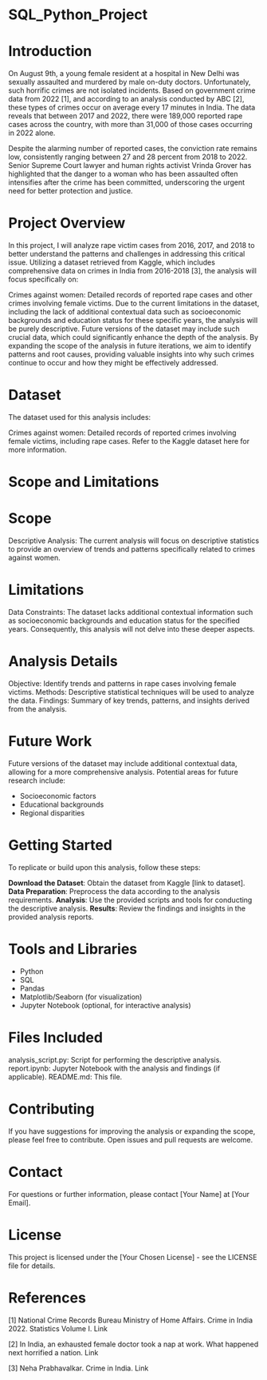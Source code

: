 # SQL_Python_Project

# Introduction
On August 9th, a young female resident at a hospital in New Delhi was sexually assaulted and murdered by male on-duty doctors. Unfortunately, such horrific crimes are not isolated incidents. Based on government crime data from 2022 [1], and according to an analysis conducted by ABC [2], these types of crimes occur on average every 17 minutes in India. The data reveals that between 2017 and 2022, there were 189,000 reported rape cases across the country, with more than 31,000 of those cases occurring in 2022 alone.

Despite the alarming number of reported cases, the conviction rate remains low, consistently ranging between 27 and 28 percent from 2018 to 2022. Senior Supreme Court lawyer and human rights activist Vrinda Grover has highlighted that the danger to a woman who has been assaulted often intensifies after the crime has been committed, underscoring the urgent need for better protection and justice.

# Project Overview
In this project, I will analyze rape victim cases from 2016, 2017, and 2018 to better understand the patterns and challenges in addressing this critical issue. Utilizing a dataset retrieved from Kaggle, which includes comprehensive data on crimes in India from 2016-2018 [3], the analysis will focus specifically on:

Crimes against women: Detailed records of reported rape cases and other crimes involving female victims.
Due to the current limitations in the dataset, including the lack of additional contextual data such as socioeconomic backgrounds and education status for these specific years, the analysis will be purely descriptive. Future versions of the dataset may include such crucial data, which could significantly enhance the depth of the analysis. By expanding the scope of the analysis in future iterations, we aim to identify patterns and root causes, providing valuable insights into why such crimes continue to occur and how they might be effectively addressed.

# Dataset
The dataset used for this analysis includes:

Crimes against women: Detailed records of reported crimes involving female victims, including rape cases.
Refer to the Kaggle dataset here for more information.

# Scope and Limitations

# Scope
Descriptive Analysis: The current analysis will focus on descriptive statistics to provide an overview of trends and patterns specifically related to crimes against women.

# Limitations
Data Constraints: The dataset lacks additional contextual information such as socioeconomic backgrounds and education status for the specified years. Consequently, this analysis will not delve into these deeper aspects.

# Analysis Details
Objective: Identify trends and patterns in rape cases involving female victims.
Methods: Descriptive statistical techniques will be used to analyze the data.
Findings: Summary of key trends, patterns, and insights derived from the analysis.

# Future Work
Future versions of the dataset may include additional contextual data, allowing for a more comprehensive analysis. Potential areas for future research include:

- Socioeconomic factors
- Educational backgrounds
- Regional disparities

# Getting Started
To replicate or build upon this analysis, follow these steps:

**Download the Dataset**: Obtain the dataset from Kaggle [link to dataset].
**Data Preparation**: Preprocess the data according to the analysis requirements.
**Analysis**: Use the provided scripts and tools for conducting the descriptive analysis.
**Results**: Review the findings and insights in the provided analysis reports.

# Tools and Libraries
- Python
- SQL
- Pandas
- Matplotlib/Seaborn (for visualization)
- Jupyter Notebook (optional, for interactive analysis)

# Files Included
analysis_script.py: Script for performing the descriptive analysis.
report.ipynb: Jupyter Notebook with the analysis and findings (if applicable).
README.md: This file.

# Contributing
If you have suggestions for improving the analysis or expanding the scope, please feel free to contribute. Open issues and pull requests are welcome.

# Contact
For questions or further information, please contact [Your Name] at [Your Email].

# License
This project is licensed under the [Your Chosen License] - see the LICENSE file for details.

# References
[1] National Crime Records Bureau Ministry of Home Affairs. Crime in India 2022. Statistics Volume I. Link

[2] In India, an exhausted female doctor took a nap at work. What happened next horrified a nation. Link

[3] Neha Prabhavalkar. Crime in India. Link

